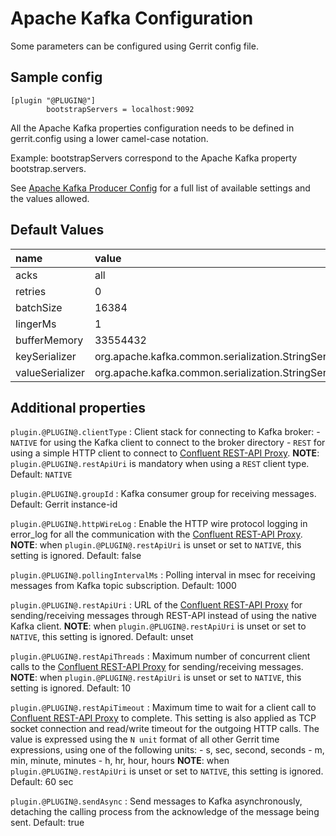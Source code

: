 Apache Kafka Configuration
======================

Some parameters can be configured using Gerrit config file.

Sample config
---------------------

```
[plugin "@PLUGIN@"]
        bootstrapServers = localhost:9092
```

All the Apache Kafka properties configuration needs to
be defined in gerrit.config using a lower camel-case notation.

Example: bootstrapServers correspond to the Apache Kafka property
bootstrap.servers.

See [Apache Kafka Producer Config](http://kafka.apache.org/documentation.html#producerconfigs)
for a full list of available settings and the values allowed.

Default Values
-----------------

|name                 | value
|:--------------------|:------------------
| acks                | all
| retries             | 0
| batchSize           | 16384
| lingerMs            | 1
| bufferMemory        | 33554432
| keySerializer       | org.apache.kafka.common.serialization.StringSerializer
| valueSerializer     | org.apache.kafka.common.serialization.StringSerializer

Additional properties
---------------------

`plugin.@PLUGIN@.clientType`
:	Client stack for connecting to Kafka broker:
    - `NATIVE` for using the Kafka client to connect to the broker directory
    - `REST` for using a simple HTTP client to connect to
      [Confluent REST-API Proxy](https://docs.confluent.io/platform/current/kafka-rest/index.html).
      **NOTE**: `plugin.@PLUGIN@.restApiUri` is mandatory when using a `REST` client type.
	Default: `NATIVE`

`plugin.@PLUGIN@.groupId`
:	Kafka consumer group for receiving messages.
	Default: Gerrit instance-id

`plugin.@PLUGIN@.httpWireLog`
:	Enable the HTTP wire protocol logging in error_log for all the communication with
	the [Confluent REST-API Proxy](https://docs.confluent.io/platform/current/kafka-rest/index.html).
	**NOTE**: when `plugin.@PLUGIN@.restApiUri` is unset or set to `NATIVE`, this setting is ignored.
	Default: false

`plugin.@PLUGIN@.pollingIntervalMs`
:	Polling interval in msec for receiving messages from Kafka topic subscription.
	Default: 1000

`plugin.@PLUGIN@.restApiUri`
:	URL of the
	[Confluent REST-API Proxy](https://docs.confluent.io/platform/current/kafka-rest/index.html)
	for sending/receiving messages through REST-API instead of using the native Kafka client.
	**NOTE**: when `plugin.@PLUGIN@.restApiUri` is unset or set to `NATIVE`, this setting is ignored.
	Default: unset

`plugin.@PLUGIN@.restApiThreads`
:	Maximum number of concurrent client calls to the
	[Confluent REST-API Proxy](https://docs.confluent.io/platform/current/kafka-rest/index.html)
	for sending/receiving messages.
	**NOTE**: when `plugin.@PLUGIN@.restApiUri` is unset or set to `NATIVE`, this setting is ignored.
	Default: 10

`plugin.@PLUGIN@.restApiTimeout`
:	Maximum time to wait for a client call to
	[Confluent REST-API Proxy](https://docs.confluent.io/platform/current/kafka-rest/index.html)
	to complete. This setting is also applied as TCP socket connection and read/write timeout
	for the outgoing HTTP calls.
	The value is expressed using the `N unit` format of all other Gerrit time expressions, using
	one of the following units:
	- s, sec, second, seconds
	- m, min, minute, minutes
	- h, hr, hour, hours
	**NOTE**: when `plugin.@PLUGIN@.restApiUri` is unset or set to `NATIVE`, this setting is ignored.
	Default: 60 sec

`plugin.@PLUGIN@.sendAsync`
:	Send messages to Kafka asynchronously, detaching the calling process from the
	acknowledge of the message being sent.
	Default: true
